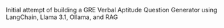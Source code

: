 Initial attempt of building a GRE Verbal Aptitude Question Generator using LangChain, Llama 3.1, Ollama, and RAG
